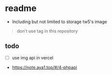 # readme

* Including but not limited to storage tw5's image

> don't use tag in this repository

## todo

- [ ] use img api in vercel
* https://note.aya1.top/#/4-phpapi
